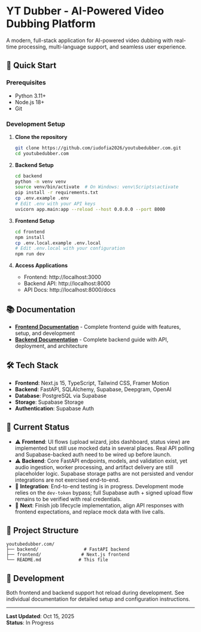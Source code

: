 # YT Dubber - AI-Powered Video Dubbing Platform

A modern, full-stack application for AI-powered video dubbing with real-time processing, multi-language support, and seamless user experience.

## 🚀 Quick Start

### Prerequisites
- Python 3.11+
- Node.js 18+
- Git

### Development Setup

1. **Clone the repository**
   ```bash
   git clone https://github.com/iudofia2026/youtubedubber.com.git
   cd youtubedubber.com
   ```

2. **Backend Setup**
   ```bash
   cd backend
   python -m venv venv
   source venv/bin/activate  # On Windows: venv\Scripts\activate
   pip install -r requirements.txt
   cp .env.example .env
   # Edit .env with your API keys
   uvicorn app.main:app --reload --host 0.0.0.0 --port 8000
   ```

3. **Frontend Setup**
   ```bash
   cd frontend
   npm install
   cp .env.local.example .env.local
   # Edit .env.local with your configuration
   npm run dev
   ```

4. **Access Applications**
   - Frontend: http://localhost:3000
   - Backend API: http://localhost:8000
   - API Docs: http://localhost:8000/docs

## 📚 Documentation

- **[Frontend Documentation](./frontend/README.md)** - Complete frontend guide with features, setup, and development
- **[Backend Documentation](./backend/README.md)** - Complete backend guide with API, deployment, and architecture

## 🛠 Tech Stack

- **Frontend**: Next.js 15, TypeScript, Tailwind CSS, Framer Motion
- **Backend**: FastAPI, SQLAlchemy, Supabase, Deepgram, OpenAI
- **Database**: PostgreSQL via Supabase
- **Storage**: Supabase Storage
- **Authentication**: Supabase Auth

## 🎯 Current Status

- ⚠️ **Frontend**: UI flows (upload wizard, jobs dashboard, status view) are implemented but still use mocked data in several places. Real API polling and Supabase-backed auth need to be wired up before launch.
- ⚠️ **Backend**: Core FastAPI endpoints, models, and validation exist, yet audio ingestion, worker processing, and artifact delivery are still placeholder logic. Supabase storage paths are not persisted and vendor integrations are not exercised end-to-end.
- 🔄 **Integration**: End-to-end testing is in progress. Development mode relies on the `dev-token` bypass; full Supabase auth + signed upload flow remains to be verified with real credentials.
- 🎯 **Next**: Finish job lifecycle implementation, align API responses with frontend expectations, and replace mock data with live calls.

## 📁 Project Structure

```
youtubedubber.com/
├── backend/                 # FastAPI backend
├── frontend/               # Next.js frontend
└── README.md              # This file
```

## 🔧 Development

Both frontend and backend support hot reload during development. See individual documentation for detailed setup and configuration instructions.

---

**Last Updated**: Oct 15, 2025  
**Status**: In Progress
